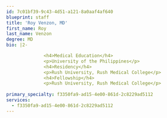```yaml
---
id: 7c01bf39-9c43-4d51-a121-8a0aaf4af640
blueprint: staff
title: 'Roy Venzon, MD'
first_name: Roy
last_name: Venzon
degree: MD
bio: |2-

              <h4>Medical Education</h4>
              <p>University of the Philippines</p>
              <h4>Residency</h4>
              <p>Rush University, Rush Medical College</p>
              <h4>Fellowship</h4>
              <p>Rush University, Rush Medical College</p>
          
primary_specialty: f3350fa9-ad15-4e00-861d-2c8229ad5112
services:
  - f3350fa9-ad15-4e00-861d-2c8229ad5112
---
```

